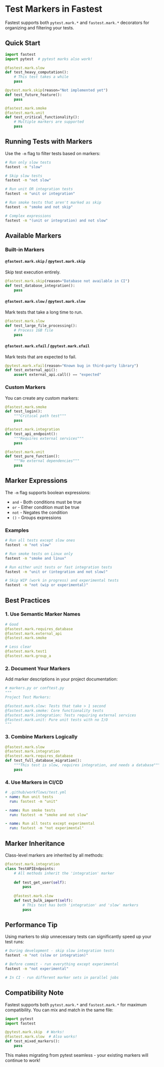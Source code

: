 # Test Markers in Fastest

Fastest supports both `pytest.mark.*` and `fastest.mark.*` decorators for organizing and filtering your tests.

## Quick Start

```python
import fastest
import pytest  # pytest marks also work!

@fastest.mark.slow
def test_heavy_computation():
    # This test takes a while
    pass

@pytest.mark.skip(reason="Not implemented yet")
def test_future_feature():
    pass

@fastest.mark.smoke
@fastest.mark.unit
def test_critical_functionality():
    # Multiple markers are supported
    pass
```

## Running Tests with Markers

Use the `-m` flag to filter tests based on markers:

```bash
# Run only slow tests
fastest -m "slow"

# Skip slow tests
fastest -m "not slow"

# Run unit OR integration tests
fastest -m "unit or integration"

# Run smoke tests that aren't marked as skip
fastest -m "smoke and not skip"

# Complex expressions
fastest -m "(unit or integration) and not slow"
```

## Available Markers

### Built-in Markers

#### `@fastest.mark.skip` / `@pytest.mark.skip`
Skip test execution entirely.

```python
@fastest.mark.skip(reason="Database not available in CI")
def test_database_integration():
    pass
```

#### `@fastest.mark.slow` / `@pytest.mark.slow`
Mark tests that take a long time to run.

```python
@fastest.mark.slow
def test_large_file_processing():
    # Process 1GB file
    pass
```

#### `@fastest.mark.xfail` / `@pytest.mark.xfail`
Mark tests that are expected to fail.

```python
@pytest.mark.xfail(reason="Known bug in third-party library")
def test_external_api():
    assert external_api.call() == "expected"
```

### Custom Markers

You can create any custom markers:

```python
@fastest.mark.smoke
def test_login():
    """Critical path test"""
    pass

@fastest.mark.integration
def test_api_endpoint():
    """Requires external services"""
    pass

@fastest.mark.unit
def test_pure_function():
    """No external dependencies"""
    pass
```

## Marker Expressions

The `-m` flag supports boolean expressions:

- `and` - Both conditions must be true
- `or` - Either condition must be true
- `not` - Negates the condition
- `()` - Groups expressions

### Examples

```bash
# Run all tests except slow ones
fastest -m "not slow"

# Run smoke tests on Linux only
fastest -m "smoke and linux"

# Run either unit tests or fast integration tests
fastest -m "unit or (integration and not slow)"

# Skip WIP (work in progress) and experimental tests
fastest -m "not (wip or experimental)"
```

## Best Practices

### 1. Use Semantic Marker Names
```python
# Good
@fastest.mark.requires_database
@fastest.mark.external_api
@fastest.mark.smoke

# Less clear
@fastest.mark.test1
@fastest.mark.group_a
```

### 2. Document Your Markers
Add marker descriptions in your project documentation:

```python
# markers.py or conftest.py
"""
Project Test Markers:

@fastest.mark.slow: Tests that take > 1 second
@fastest.mark.smoke: Core functionality tests
@fastest.mark.integration: Tests requiring external services
@fastest.mark.unit: Pure unit tests with no I/O
"""
```

### 3. Combine Markers Logically
```python
@fastest.mark.slow
@fastest.mark.integration
@fastest.mark.requires_database
def test_full_database_migration():
    """This test is slow, requires integration, and needs a database"""
    pass
```

### 4. Use Markers in CI/CD
```yaml
# .github/workflows/test.yml
- name: Run unit tests
  run: fastest -m "unit"

- name: Run smoke tests
  run: fastest -m "smoke and not slow"

- name: Run all tests except experimental
  run: fastest -m "not experimental"
```

## Marker Inheritance

Class-level markers are inherited by all methods:

```python
@fastest.mark.integration
class TestAPIEndpoints:
    # All methods inherit the 'integration' marker
    
    def test_get_user(self):
        pass
    
    @fastest.mark.slow
    def test_bulk_import(self):
        # This test has both 'integration' and 'slow' markers
        pass
```

## Performance Tip

Using markers to skip unnecessary tests can significantly speed up your test runs:

```bash
# During development - skip slow integration tests
fastest -m "not (slow or integration)"

# Before commit - run everything except experimental
fastest -m "not experimental"

# In CI - run different marker sets in parallel jobs
```

## Compatibility Note

Fastest supports both `pytest.mark.*` and `fastest.mark.*` for maximum compatibility. You can mix and match in the same file:

```python
import pytest
import fastest

@pytest.mark.skip  # Works!
@fastest.mark.slow  # Also works!
def test_mixed_markers():
    pass
```

This makes migrating from pytest seamless - your existing markers will continue to work! 